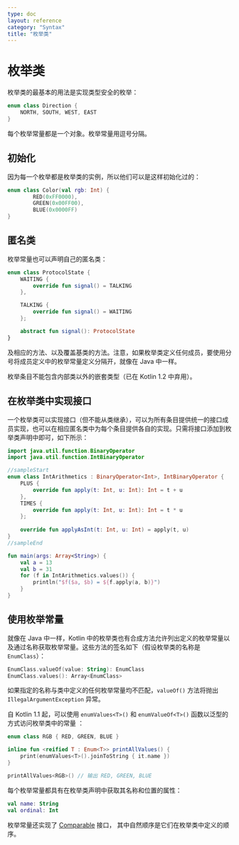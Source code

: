 ```yaml
---
type: doc
layout: reference
category: "Syntax"
title: "枚举类"
---
```


# 枚举类

枚举类的最基本的用法是实现类型安全的枚举：


``` kotlin
enum class Direction {
    NORTH, SOUTH, WEST, EAST
}
```


每个枚举常量都是一个对象。枚举常量用逗号分隔。

## 初始化

因为每一个枚举都是枚举类的实例，所以他们可以是这样初始化过的：


``` kotlin
enum class Color(val rgb: Int) {
        RED(0xFF0000),
        GREEN(0x00FF00),
        BLUE(0x0000FF)
}
```


## 匿名类

枚举常量也可以声明自己的匿名类：


``` kotlin
enum class ProtocolState {
    WAITING {
        override fun signal() = TALKING
    },

    TALKING {
        override fun signal() = WAITING
    };

    abstract fun signal(): ProtocolState
}
```


及相应的方法、以及覆盖基类的方法。注意，如果枚举类定义任何<!--
-->成员，要使用分号将成员定义中的枚举常量定义分隔开，就像<!--
-->在 Java 中一样。

枚举条目不能包含内部类以外的嵌套类型（已在 Kotlin 1.2 中弃用）。

## 在枚举类中实现接口

一个枚举类可以实现接口（但不能从类继承），可以为所有条目提供统一的接口成员实现，也可以在相应匿名类中为每个条目提供各自的实现。只需将接口添加到枚举类声明中即可，如下所示：



``` kotlin
import java.util.function.BinaryOperator
import java.util.function.IntBinaryOperator

//sampleStart
enum class IntArithmetics : BinaryOperator<Int>, IntBinaryOperator {
    PLUS {
        override fun apply(t: Int, u: Int): Int = t + u
    },
    TIMES {
        override fun apply(t: Int, u: Int): Int = t * u
    };
    
    override fun applyAsInt(t: Int, u: Int) = apply(t, u)
}
//sampleEnd

fun main(args: Array<String>) {
    val a = 13
    val b = 31
    for (f in IntArithmetics.values()) {
        println("$f($a, $b) = ${f.apply(a, b)}")
    }
}
```

## 使用枚举常量

就像在 Java 中一样，Kotlin 中的枚举类也有合成方法允许列出<!--
-->定义的枚举常量以及通过名称获取枚举常量。这些方法的<!--
-->签名如下（假设枚举类的名称是 `EnumClass`）：


``` kotlin
EnumClass.valueOf(value: String): EnumClass
EnumClass.values(): Array<EnumClass>
```


如果指定的名称与类中定义的任何枚举常量均不匹配，`valueOf()` 方法将抛出 `IllegalArgumentException` 异常。

自 Kotlin 1.1 起，可以使用 `enumValues<T>()` 和 `enumValueOf<T>()` 函数以泛型的方式访问枚举类中的常量
：


``` kotlin
enum class RGB { RED, GREEN, BLUE }

inline fun <reified T : Enum<T>> printAllValues() {
    print(enumValues<T>().joinToString { it.name })
}

printAllValues<RGB>() // 输出 RED, GREEN, BLUE
```


每个枚举常量都具有在枚举类声明中获取其名称和位置的属性：


``` kotlin
val name: String
val ordinal: Int
```


枚举常量还实现了 [Comparable](https://kotlinlang.org/api/latest/jvm/stdlib/kotlin/-comparable/index.html) 接口，
其中自然顺序是它们在枚举类中定义的顺序。
